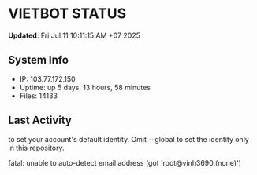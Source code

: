 # VIETBOT STATUS
**Updated**: Fri Jul 11 10:11:15 AM +07 2025

## System Info
- IP: 103.77.172.150
- Uptime: up 5 days, 13 hours, 58 minutes
- Files: 14133

## Last Activity

to set your account's default identity.
Omit --global to set the identity only in this repository.

fatal: unable to auto-detect email address (got 'root@vinh3690.(none)')
